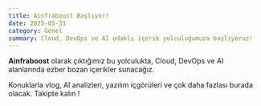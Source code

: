 ```yaml
---
title: Ainfraboost Başlıyor!
date: 2025-05-31
category: Genel
summary: Cloud, DevOps ve AI odaklı içerik yolculuğumuza başlıyoruz!
---
```


**Ainfraboost** olarak çıktığımız bu yolculukta, Cloud, DevOps ve AI alanlarında ezber bozan içerikler sunacağız.

Konuklarla vlog, AI analizleri, yazılım içgörüleri ve çok daha fazlası burada olacak. Takipte kalın !